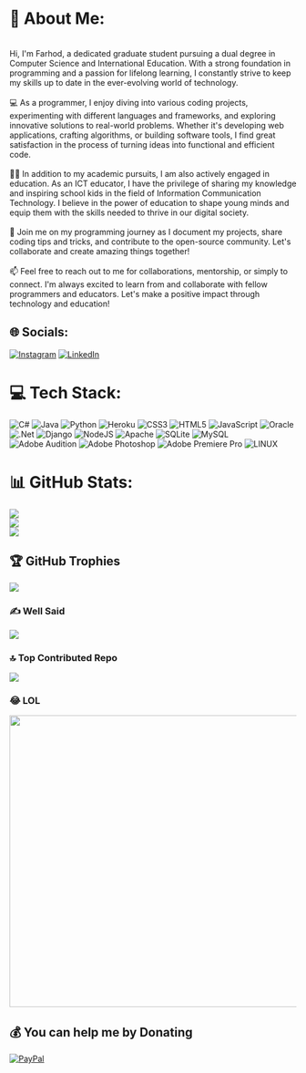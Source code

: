 # 💫 About Me:
<br>Hi, I'm Farhod, a dedicated graduate student pursuing a dual degree in Computer Science and International Education. With a strong foundation in programming and a passion for lifelong learning, I constantly strive to keep my skills up to date in the ever-evolving world of technology.<br><br>💻 As a programmer, I enjoy diving into various coding projects, experimenting with different languages and frameworks, and exploring innovative solutions to real-world problems. Whether it's developing web applications, crafting algorithms, or building software tools, I find great satisfaction in the process of turning ideas into functional and efficient code.<br><br>👨‍🏫 In addition to my academic pursuits, I am also actively engaged in education. As an ICT educator, I have the privilege of sharing my knowledge and inspiring school kids in the field of Information Communication Technology. I believe in the power of education to shape young minds and equip them with the skills needed to thrive in our digital society.<br><br>🌟 Join me on my programming journey as I document my projects, share coding tips and tricks, and contribute to the open-source community. Let's collaborate and create amazing things together!<br><br>📫 Feel free to reach out to me for collaborations, mentorship, or simply to connect. I'm always excited to learn from and collaborate with fellow programmers and educators. Let's make a positive impact through technology and education!


## 🌐 Socials:
[![Instagram](https://img.shields.io/badge/Instagram-%23E4405F.svg?logo=Instagram&logoColor=white)](https://instagram.com/https://www.instagram.com/ifarhodkuchkarov/) [![LinkedIn](https://img.shields.io/badge/LinkedIn-%230077B5.svg?logo=linkedin&logoColor=white)](https://linkedin.com/in/farkhodkuchkarov/) 

# 💻 Tech Stack:
![C#](https://img.shields.io/badge/c%23-%23239120.svg?style=plastic&logo=c-sharp&logoColor=white) ![Java](https://img.shields.io/badge/java-%23ED8B00.svg?style=plastic&logo=java&logoColor=white) ![Python](https://img.shields.io/badge/python-3670A0?style=plastic&logo=python&logoColor=ffdd54) ![Heroku](https://img.shields.io/badge/heroku-%23430098.svg?style=plastic&logo=heroku&logoColor=white) ![CSS3](https://img.shields.io/badge/css3-%231572B6.svg?style=plastic&logo=css3&logoColor=white) ![HTML5](https://img.shields.io/badge/html5-%23E34F26.svg?style=plastic&logo=html5&logoColor=white) ![JavaScript](https://img.shields.io/badge/javascript-%23323330.svg?style=plastic&logo=javascript&logoColor=%23F7DF1E) ![Oracle](https://img.shields.io/badge/Oracle-F80000?style=plastic&logo=oracle&logoColor=white) ![.Net](https://img.shields.io/badge/.NET-5C2D91?style=plastic&logo=.net&logoColor=white) ![Django](https://img.shields.io/badge/django-%23092E20.svg?style=plastic&logo=django&logoColor=white) ![NodeJS](https://img.shields.io/badge/node.js-6DA55F?style=plastic&logo=node.js&logoColor=white) ![Apache](https://img.shields.io/badge/apache-%23D42029.svg?style=plastic&logo=apache&logoColor=white) ![SQLite](https://img.shields.io/badge/sqlite-%2307405e.svg?style=plastic&logo=sqlite&logoColor=white) ![MySQL](https://img.shields.io/badge/mysql-%2300f.svg?style=plastic&logo=mysql&logoColor=white) ![Adobe Audition](https://img.shields.io/badge/Adobe%20Audition-9999FF.svg?style=plastic&logo=Adobe%20Audition&logoColor=white) ![Adobe Photoshop](https://img.shields.io/badge/adobephotoshop-%2331A8FF.svg?style=plastic&logo=adobephotoshop&logoColor=white) ![Adobe Premiere Pro](https://img.shields.io/badge/Adobe%20Premiere%20Pro-9999FF.svg?style=plastic&logo=Adobe%20Premiere%20Pro&logoColor=white) ![LINUX](https://img.shields.io/badge/Linux-FCC624?style=plastic&logo=linux&logoColor=black)
# 📊 GitHub Stats:
![](https://github-readme-stats.vercel.app/api?username=iKFCode&theme=default&hide_border=false&include_all_commits=false&count_private=false)<br/>
![](https://github-readme-streak-stats.herokuapp.com/?user=iKFCode&theme=default&hide_border=false)<br/>
![](https://github-readme-stats.vercel.app/api/top-langs/?username=iKFCode&theme=default&hide_border=false&include_all_commits=false&count_private=false&layout=compact)

## 🏆 GitHub Trophies
![](https://github-profile-trophy.vercel.app/?username=iKFCode&theme=alduin&no-frame=false&no-bg=true&margin-w=4)

### ✍️ Well Said
![](https://quotes-github-readme.vercel.app/api?type=horizontal&theme=tokyonight)

### 🔝 Top Contributed Repo
![](https://github-contributor-stats.vercel.app/api?username=iKFCode&limit=5&theme=alduin&combine_all_yearly_contributions=true)

### 😂 LOL
<img src="https://rm.up.railway.app/" width="512px"/>

  ## 💰 You can help me by Donating
  [![PayPal](https://img.shields.io/badge/PayPal-00457C?style=for-the-badge&logo=paypal&logoColor=white)](https://paypal.me/PercyKF) 
